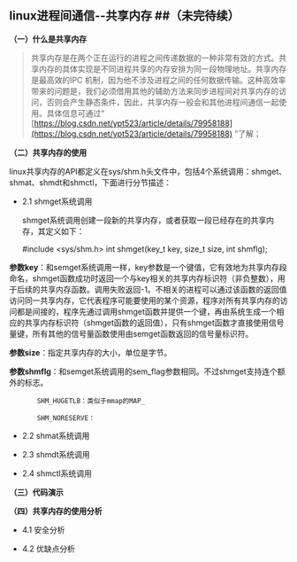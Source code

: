 ## linux进程间通信--共享内存 ##（未完待续）
**（一）什么是共享内存**
> 共享内存是在两个正在运行的进程之间传递数据的一种非常有效的方式。共享内存的具体实现是不同进程共享的内存安排为同一段物理地址。共享内存是最高效的IPC 机制，因为他不涉及进程之间的任何数据传输。这种高效率带来的问题是，我们必须借用其他的辅助方法来同步进程间对共享内存的访问，否则会产生静态条件，因此，共享内存一般会和其他进程间通信一起使用。具体信息可通过“ [https://blog.csdn.net/ypt523/article/details/79958188](https://blog.csdn.net/ypt523/article/details/79958188) ”了解；

**（二）共享内存的使用**
   
linux共享内存的API都定义在sys/shm.h头文件中，包括4个系统调用：shmget、shmat、shmdt和shmctl，下面进行分节描述：

- 2.1 shmget系统调用

  shmget系统调用创建一段新的共享内存，或者获取一段已经存在的共享内存，其定义如下：

    #include <sys/shm.h>
    int shmget(key_t key, size_t size, int shmflg);

 **参数key**：和semget系统调用一样，key参数是一个键值，它有效地为共享内存段命名，shmget函数成功时返回一个与key相关的共享内存标识符（非负整数），用于后续的共享内存函数。调用失败返回-1。不相关的进程可以通过该函数的返回值访问同一共享内存，它代表程序可能要使用的某个资源，程序对所有共享内存的访问都是间接的，程序先通过调用shmget函数并提供一个键，再由系统生成一个相应的共享内存标识符（shmget函数的返回值），只有shmget函数才直接使用信号量键，所有其他的信号量函数使用由semget函数返回的信号量标识符。

**参数size**：指定共享内存的大小，单位是字节。

**参数shmflg**：和semget系统调用的sem_flag参数相同。不过shmget支持连个额外的标志。

           SHM_HUGETLB：类似于mmap的MAP_

           SHM_NORESERVE：

  
- 2.2 shmat系统调用


- 2.3 shmdt系统调用

 
- 2.4 shmctl系统调用


**（三）代码演示**


**（四）共享内存的使用分析**

 
-  4.1 安全分析


-   4.2 优缺点分析


